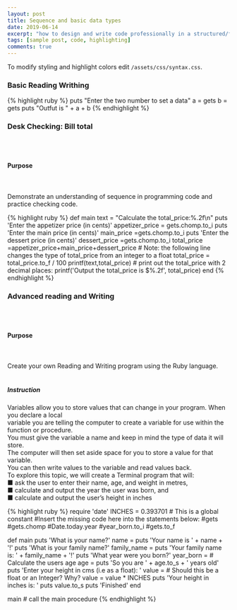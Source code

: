 ```yaml
---
layout: post
title: Sequence and basic data types
date: 2019-06-14
excerpt: "how to design and write code professionally in a structured/functional framework."
tags: [sample post, code, highlighting]
comments: true
---
```




To modify styling and highlight colors edit `/assets/css/syntax.css`.
<p>
    
    
### Basic Reading Writhing


{% highlight ruby %}
puts "Enter the two number to set a data"
a = gets
b = gets
puts "Outfut is " + a + b
{% endhighlight %}
</p>

<p>
    
    
### Desk Checking: Bill total


   <br>
   <br>
   
   
#### Purpose


<br>
<br>
Demonstrate an understanding of sequence in programming code and practice checking code.

{% highlight ruby %}
def main
	text = "Calculate the total_price:%.2f\n"
	puts 'Enter the appetizer price (in cents)'
	appetizer_price = gets.chomp.to_i
	puts 'Enter the main price (in cents)'
	  main_price =gets.chomp.to_i
	puts 'Enter the dessert price (in cents)'
	 dessert_price =gets.chomp.to_i
	 total_price =appetizer_price+main_price+dessert_price
	# Note: the following line changes the type of total_price from an integer to a float
	total_price = total_price.to_f / 100
	printf(text,total_price)
	# print out the total_price with 2 decimal places:
	printf('Output the total_price is $%.2f', total_price)
end
{% endhighlight %}
</p>


<p>
   
   
### Advanced reading and Writing


<br>
<br>


#### Purpose


   <br>
   <br>
Create your own Reading and Writing program using the Ruby language.
    <br>
    <br>
    
    
##### Instruction


 Variables allow you to store values that can change in your program. When you declare a local<br>
variable you are telling the computer to create a variable for use within the function or procedure.<br>
You must give the variable a name and keep in mind the type of data it will store.<br>
The computer will then set aside space for you to store a value for that variable.<br>
You can then write values to the variable and read values back.<br>
To explore this topic, we will create a Terminal program that will:<br>
■ ask the user to enter their name, age, and weight in metres,<br>
■ calculate and output the year the user was born, and<br>
■ calculate and output the user’s height in inches<br>
    
{% highlight ruby %}
require 'date'
INCHES = 0.393701  # This is a global constant
#Insert the missing code here into the statements below:
#gets
#gets.chomp
#Date.today.year
#year_born.to_i
#gets.to_f

def main
	puts 'What is your name?'
	name =
	puts 'Your name is ' + name + '!'
	puts 'What is your family name?'
	family_name =
	puts 'Your family name is: ' + family_name + '!'
	puts 'What year were you born?'
	year_born =
	# Calculate the users age
	age =
	puts 'So you are ' + age.to_s + ' years old'
	puts 'Enter your height in cms (i.e as a float): '
	value =  # Should this be a float or an Integer? Why?
	value = value * INCHES
	puts 'Your height in inches is: '
	puts value.to_s
	puts 'Finished'
end

main  # call the main procedure
{% endhighlight %}
</p>


